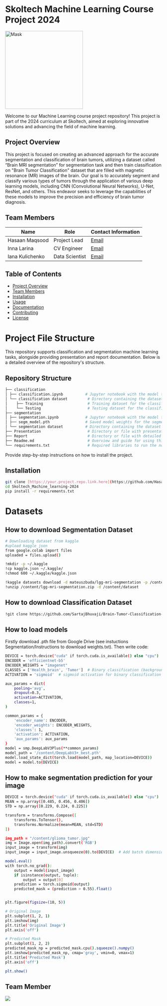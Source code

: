 # Skoltech Machine Learning Course Project 2024
<img src="https://github.com/Hasaanmaqsood/Skoltech_Machine_learning-2024/assets/75485789/e6444cab-969b-482f-853d-e04510717cfe" width="250" alt="Mask">

Welcome to our Machine Learning course project repository! This project is part of the 2024 curriculum at Skoltech, aimed at exploring innovative solutions and advancing the field of machine learning.

## Project Overview

This project is focused on creating an advanced approach for the accurate segmentation and classification of brain tumors, utilizing a dataset called “Brain MRI segmentation” for segmentation task and then train classification on  "Brain Tumor Classification" dataset that are filled with magnetic resonance (MR) images of the brain. Our goal is to accurately segment and classify various types of tumors through the application of various deep learning models, including CNN (Convolutional Neural Networks), U-Net, ResNet, and others. This endeavor seeks to leverage the capabilities of these models to improve the precision and efficiency of brain tumor diagnosis.

## Team Members

| Name              | Role                | Contact Information |
|-------------------|---------------------|---------------------|
| Hasaan Maqsood    | Project Lead        | [Email](Hasaan.Maqsood@skoltech.ru) |
| Inna Larina       | CV Engineer         | [Email](inna.larina@skoltech.ru) |
| Iana Kulichenko   | Data Scientist      | [Email](Iana.Kulichenko@skoltech.ru) |

## Table of Contents

- [Project Overview](#project-overview)
- [Team Members](#team-members)
- [Installation](#installation)
- [Usage](#usage)
- [Documentation](#documentation)
- [Contributing](#Team-Member)
- [License](#license)


# Project File Structure

This repository supports classification and segmentation machine learning tasks, alongside providing presentation and report documentation. Below is a detailed overview of the repository's structure.

## Repository Structure

```bash
├── classification
│ ├── classification.ipynb          # Jupyter notebook with the model training code for classification.
│ └── classification dataset         # Directory containing the dataset for classification tasks.
│    ├── Training                    # Training dataset for the classification model.
│    └── Testing                     # Testing dataset for the classification model.
├── segmentation
│ ├── segmentation.ipynb            # Jupyter notebook with the model training code for segmentation.
│ ├── segm_model.pth                # Saved model weights for the segmentation model.
│ └── segmentation dataset          # Directory containing the dataset for segmentation tasks.
├── Presentation                     # Directory or file with presentation materials.
├── Report                           # Directory or file with detailed project report.
├── Readme.md                        # Overview and guide for using this repository.
└── requirements.txt                 # Required libraries to run the notebooks.

```
Provide step-by-step instructions on how to install the project.
## Installation

```bash
git clone [https://your.project.repo.link.here](https://github.com/Hasaanmaqsood/Skoltech_Machine_learning-2024.git)
cd Skoltech_Machine_learning-2024
pip install -r requirements.txt

```
# Datasets 
## How to download Segmentation Dataset
```bash
# Downloading dataset from kaggle
#upload kaggle json
from google.colab import files
uploaded = files.upload()

!mkdir -p ~/.kaggle
!cp kaggle.json ~/.kaggle/
!chmod 600 ~/.kaggle/kaggle.json

!kaggle datasets download -d mateuszbuda/lgg-mri-segmentation -p /content
!unzip /content/lgg-mri-segmentation.zip -d /content/dataset
```


## How to download Classification Dataset
```bash
!git clone https://github.com/SartajBhuvaji/Brain-Tumor-Classification-DataSet.git
```
## How to load models
Firstly download .pth file from Google Drive (see instuctions Segmentation/Instructions to download weights.txt). Then write code:
```bash
DEVICE = torch.device("cuda" if torch.cuda.is_available() else "cpu")
ENCODER = 'efficientnet-b5'
ENCODER_WEIGHTS = "imagenet"
CLASSES = ['Health_brain', 'Tumor']  # Binary classification (background and tumor)
ACTIVATION = 'sigmoid'  # sigmoid activation for binary classification

aux_params = dict(
    pooling='avg',
    dropout=0.3,
    activation=ACTIVATION,
    classes=1,
)

common_params = {
    'encoder_name': ENCODER,
    'encoder_weights': ENCODER_WEIGHTS,
    'classes': 1,
    'activation': ACTIVATION,
    'aux_params': aux_params
}
model = smp.DeepLabV3Plus(**common_params)
model_path = '/content/DeepLabV3+_best.pth'
model.load_state_dict(torch.load(model_path, map_location=DEVICE))
model = model.to(DEVICE)
```
## How to make segmentation prediction for your image
```bash
DEVICE = torch.device("cuda" if torch.cuda.is_available() else "cpu")
MEAN = np.array([0.485, 0.456, 0.406])
STD = np.array([0.229, 0.224, 0.225])

transform = transforms.Compose([
    transforms.ToTensor(),
    transforms.Normalize(mean=MEAN, std=STD)
])

img_path = "/content/glioma_tumor.jpg"
img = Image.open(img_path).convert('RGB')
input_image = transform(img)
input_image = input_image.unsqueeze(0).to(DEVICE)  # Add batch dimension and send to device

model.eval()
with torch.no_grad():
    output = model(input_image)
    if isinstance(output, tuple):
        output = output[0]
    prediction = torch.sigmoid(output)
    predicted_mask = (prediction > 0.55).float()


plt.figure(figsize=(10, 5))

# Original Image
plt.subplot(1, 2, 1)
plt.imshow(img)
plt.title('Original Image')
plt.axis('off')

# Predicted Mask
plt.subplot(1, 2, 2)
predicted_mask_np = predicted_mask.cpu().squeeze().numpy()
plt.imshow(predicted_mask_np, cmap='gray', vmin=0, vmax=1)
plt.title('Predicted Mask')
plt.axis('off')

plt.show()
```

## Team Member

<a href="https://github.com/Hasaanmaqsood/Skoltech_Machine_learning-2024/graphs/contributors">
  <img src="https://contrib.rocks/image?repo=Hasaanmaqsood/Skoltech_Machine_learning-2024"/>
</a>







